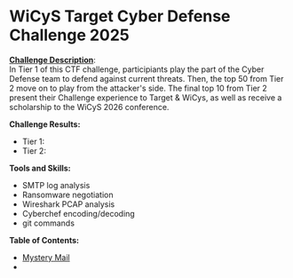 # WiCyS Target Cyber Defense Challenge 2025

[**Challenge Description**](https://www.wicys.org/benefits/cyber-defense-challenge-made-possible-by-target/):  
In Tier 1 of this CTF challenge, participiants play the part of the Cyber Defense team to defend against current threats. Then, the top 50 from Tier 2 move on to play from the attacker's side. The final top 10 from Tier 2 present their Challenge experience to Target & WiCys, as well as receive a scholarship to the WiCyS 2026 conference.

**Challenge Results:**
- Tier 1: 
- Tier 2:

**Tools and Skills:**
- SMTP log analysis
- Ransomware negotiation
- Wireshark PCAP analysis
- Cyberchef encoding/decoding
- git commands

**Table of Contents:**
- [Mystery Mail](./mystery_mail)
- 
